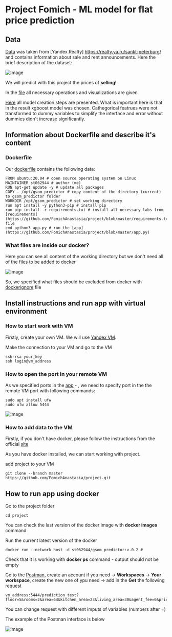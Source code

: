# Project Fomich - ML model for flat price prediction

## Data

[Data](https://drive.google.com/file/d/1FZV6YH3k_-uiMv32GfsGaByE5D2CMUhZ/view?usp=sharing) was taken from [Yandex.Realty] https://realty.ya.ru/sankt-peterburg/ and contains information about sale and rent announcements. Here the brief description of the dataset:

![image](https://github.com/FomichAnastasia/project/assets/114520431/1ecc5577-0b58-4fcf-b31f-74602558a774)

We will predict with this project the prices of **selling**! 

In the [file](https://github.com/FomichAnastasia/project/blob/main/HW1%20(4).ipynb) all necessary operations and visualizations are given

[Here](https://github.com/FomichAnastasia/project/blob/main/HW2%20(3).ipynb) all model creation steps are presented. What is important here is that in the result xgboost model was chosen. Cathegorical featrues were not transformed to dummy variables to simplify the interface and error without dummies didn't increase significantly. 


## Information about Dockerfile and describe it's content

### Dockerfile
 
Our [dockerfile](https://github.com/FomichAnastasia/project/blob/master/Dockerfile) contains the following data:
 
 ```
FROM ubuntu:20.04 # open source operating system on Linux
MAINTAINER st062944 # author (me)
RUN apt-get update -y # update all packages
COPY . /opt/gsom_predictor # copy content of the directory (current) to gsom_predictor folder 
WORKDIR /opt/gsom_predictor # set working directory
run apt install -y python3-pip # install pip
run pip install -r requirements.txt # install all necessary labs from [requirements](https://github.com/FomichAnastasia/project/blob/master/requirements.txt) file 
cmd python3 app.py # run the [app](https://github.com/FomichAnastasia/project/blob/master/app.py)
 ```
 
### What files are inside our docker? 

Here you can see all content of the working directory but we don't need all of the files to be added to docker
 
![image](https://github.com/FomichAnastasia/project/assets/114520431/7dae5499-6a7f-49cd-a705-b93674c4ba3d)

So, we specified what files should be excluded from docker with [dockerignore](https://github.com/FomichAnastasia/project/blob/master/.dockerignore) file

## Install instructions and run app with virtual environment

### How to start work with VM

Firstly, create your own VM. We will use [Yandex VM](https://console.cloud.yandex.ru/folders/b1gbrh8lv3mtr0l2eo47/compute/instances). 

Make the connection to your VM and go to the VM

```
ssh-rsa your_key
ssh login@vm_address
```

### How to open the port in your remote VM

As we specified ports in the [app](https://github.com/FomichAnastasia/project/blob/master/app.py) - , we need to specify port in the the remote VM port with following commands:

```
sudo apt install ufw 
sudo ufw allow 5444 
```
![image](https://github.com/FomichAnastasia/project/assets/114520431/46dda731-462a-4f7b-be99-a5be9d37cabe)

### How to add data to the VM

Firstly, if you don't have docker, please follow the instructions from the official [site](https://docs.docker.com/engine/install/ubuntu/)

As you have docker installed, we can start working with project.

add project to your VM
```
git clone --branch master https://github.com/FomichAnastasia/project.git 
```

## How to run app using docker

Go to the project folder
```
cd project 
```
You can check the last version of the docker image with **docker images** command

Run the current latest version of the docker
```
docker run --network host -d st062944/gsom_predictor:v.0.2 #
```
Check that it is working with  **docker ps** command - output should not be empty

Go to the [Postman](https://web.postman.co/), create an account if you need -> **Workspaces** -> **Your workspace**, create the new one of ypu need -> add in the **Get** the following request

```
vm_address:5444/prediction_test?floor=5&rooms=2&area=64&kitchen_area=23&living_area=30&agent_fee=0&price_per_sq_m=10000&house_price_sqm_median_cleaned=300000&house_price_sqm_median_cleaned=35000&days_exposition=130&price_for_rent=23000
```
You can change request with different imputs of variables (numbers after =)

The example of the Postman interface is below

![image](https://github.com/FomichAnastasia/project/assets/114520431/373a9b49-d17d-41da-ad36-9dcbac01c762)



